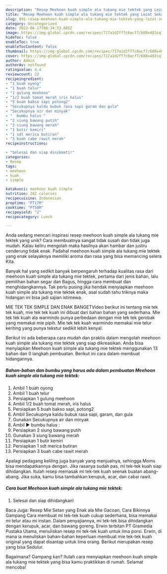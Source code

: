 ```yaml
---
description: "Resep Meehoon kuah simple ala tukang mie tektek yang Lezat Sekali"
title: "Resep Meehoon kuah simple ala tukang mie tektek yang Lezat Sekali"
slug: 891-resep-meehoon-kuah-simple-ala-tukang-mie-tektek-yang-lezat-sekali
category: Uncategorized
date: 2022-06-17T08:34:53.685Z
image: https://img-global.cpcdn.com/recipes/717a1d2ff7c8acf7/680x482cq70/meehoon-kuah-simple-ala-tukang-mie-tektek-foto-resep-utama.jpg
hideToc: false
enableToc: true
enableTocContent: false
thumbnail: https://img-global.cpcdn.com/recipes/717a1d2ff7c8acf7/680x482cq70/meehoon-kuah-simple-ala-tukang-mie-tektek-foto-resep-utama.jpg
cover: https://img-global.cpcdn.com/recipes/717a1d2ff7c8acf7/680x482cq70/meehoon-kuah-simple-ala-tukang-mie-tektek-foto-resep-utama.jpg
author: Admin
authorAv: notfound
ratingvalue: 4.4
reviewcount: 22
recipeingredient:
- "1 buah oyong"
- "1 buah telur"
- "1 gulung meehoon"
- "1/2 buah tomat merah iris halus"
- "5 buah bakso sapi potong2"
- "Secukupnya kaldu bubuk rasa sapi garam dan gula"
- "Secukupnya air dan minyak"
- "  bumbu halus "
- "2 siung bawang putih"
- "3 siung bawang merah"
- "1 butir kemiri"
- "1 sdt merica butiran"
- "3 buah cabe rawit merah"
recipeinstructions:

- "Selesai dan siap dinikmati!"
categories:
- Resep
tags:
- meehoon
- kuah
- simple

katakunci: meehoon kuah simple 
nutrition: 282 calories
recipecuisine: Indonesian
preptime: "PT17M"
cooktime: "PT50M"
recipeyield: "2"
recipecategory: Lunch

---
```





Anda sedang mencari inspirasi resep meehoon kuah simple ala tukang mie tektek yang unik? Cara membuatnya sangat tidak susah dan tidak juga mudah. Kalau keliru mengolah maka hasilnya akan hambar dan justru cenderung tidak enak. Padahal meehoon kuah simple ala tukang mie tektek yang enak selayaknya memiliki aroma dan rasa yang bisa memancing selera Kita.





Banyak hal yang sedikit banyak berpengaruh terhadap kualitas rasa dari meehoon kuah simple ala tukang mie tektek, pertama dari jenis bahan, lalu pemilihan bahan segar dan Bagus, hingga cara membuat dan menghidangkannya. Tak perlu pusing jika hendak menyiapkan meehoon kuah simple ala tukang mie tektek enak,      asal sudah tahu triknya maka hidangan ini bisa jadi sajian istimewa.














MIE TEK TEK SIMPLE DAN ENAK BANGETVideo berikut ini tentang mie tek tek kuah, mie tek tek kuah ini dibuat dari bahan bahan yang sederhana. Mie tek tek kuah ala warmindo punya perbedaan dengan mie tek tek gerobak yang memakai mie pipih. Mie tek tek kuah warmindo memakai mie telur keriting yang punya tekstur sedikit lebih kenyal.






Berikut ini ada beberapa cara mudah dan praktis dalam mengolah meehoon kuah simple ala tukang mie tektek yang siap dikreasikan. Anda bisa menyiapkan Meehoon kuah simple ala tukang mie tektek menggunakan 13 bahan dan 0 langkah pembuatan. Berikut ini cara dalam membuat hidangannya.

<!--inarticleads1-->

##### Bahan-bahan dan bumbu yang harus ada dalam pembuatan Meehoon kuah simple ala tukang mie tektek:

1. Ambil 1 buah oyong
1. Ambil 1 buah telur
1. Persiapkan 1 gulung meehoon
1. Ambil 1/2 buah tomat merah, iris halus
1. Persiapkan 5 buah bakso sapi, potong2
1. Ambil Secukupnya kaldu bubuk rasa sapi, garam, dan gula
1. Gunakan Secukupnya air dan minyak
1. Ambil  ▶ bumbu halus :
1. Persiapkan 2 siung bawang putih
1. Gunakan 3 siung bawang merah
1. Persiapkan 1 butir kemiri
1. Persiapkan 1 sdt merica butiran
1. Persiapkan 3 buah cabe rawit merah


Apalagi pedagang keliling juga banyak yang menjualnya, sehingga Moms bisa mendapatkannya dengan. Jika rasanya sudah pas, mi tek-tek kuah siap dihidangkan. Itulah resep memasak mi tek-tek kuah seenak buatan abang-abang. Jika suka, kamu bisa tambahkan kerupuk, acar, dan cabai rawit. 

<!--inarticleads2-->

##### Cara buat Meehoon kuah simple ala tukang mie tektek:


1. Selesai dan siap dihidangkan!

Baca Juga: Resep Mie Setan yang Enak ala Mie Gacoan, Cara Bikinnya Gampang Cara membuat mi tek-tek kuah cukup sederhana, bisa memakai mi telur atau mi instan. Dalam penyajiannya, mi tek-tek bisa dihidangkan dengan kerupuk, acar, dan bawang goreng. Erwin terbitan PT Gramedia Pustaka Utama, menuliskan resep mi tek-tek kuah untuk lima porsi. Erwin, di mana ia menuliskan bahan-bahan keperluan membuat mie tek-tek kuah original yang dapat disantap untuk lima orang. Berikut merupakan resep yang bisa Sedulur. 

Bagaimana? Gampang kan? Itulah cara menyiapkan meehoon kuah simple ala tukang mie tektek yang bisa kamu praktikkan di rumah. Selamat mencoba!
